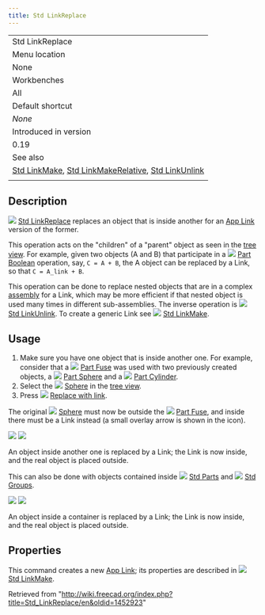 ```yaml
---
title: Std LinkReplace
---
```


|                                                                                                                                                                        |
| ---------------------------------------------------------------------------------------------------------------------------------------------------------------------- |
| Std LinkReplace                                                                                                                                                        |
| Menu location                                                                                                                                                          |
| None                                                                                                                                                                   |
| Workbenches                                                                                                                                                            |
| All                                                                                                                                                                    |
| Default shortcut                                                                                                                                                       |
| _None_                                                                                                                                                                 |
| Introduced in version                                                                                                                                                  |
| 0.19                                                                                                                                                                   |
| See also                                                                                                                                                               |
| [Std LinkMake](/Std_LinkMake "Std LinkMake"), [Std LinkMakeRelative](/Std_LinkMakeRelative "Std LinkMakeRelative"), [Std LinkUnlink](/Std_LinkUnlink "Std LinkUnlink") |
|                                                                                                                                                                        |

## Description

![](/images/Std_LinkReplace.svg) [Std LinkReplace](/Std_LinkReplace "Std LinkReplace") replaces an object that is inside another for an [App Link](/App_Link "App Link") version of the former.

This operation acts on the "children" of a "parent" object as seen in the [tree view](/Tree_view "Tree view"). For example, given two objects (A and B) that participate in a ![](/images/Part_Boolean.svg) [Part Boolean](/Part_Boolean "Part Boolean") operation, say, `C = A + B`, the A object can be replaced by a Link, so that `C = A_link + B`.

This operation can be done to replace nested objects that are in a complex [assembly](/Assembly "Assembly") for a Link, which may be more efficient if that nested object is used many times in different sub-assemblies. The inverse operation is ![](/images/Std_LinkUnlink.svg) [Std LinkUnlink](/Std_LinkUnlink "Std LinkUnlink"). To create a generic Link see ![](/images/Std_LinkMake.svg) [Std LinkMake](/Std_LinkMake "Std LinkMake").

## Usage

1. Make sure you have one object that is inside another one. For example, consider that a ![](/images/Part_Fuse.svg) [Part Fuse](/Part_Fuse "Part Fuse") was used with two previously created objects, a ![](/images/Part_Sphere.svg) [Part Sphere](/Part_Sphere "Part Sphere") and a ![](/images/Part_Cylinder.svg) [Part Cylinder](/Part_Cylinder "Part Cylinder").
2. Select the ![](/images/Part_Sphere.svg) [Sphere](/Part_Sphere "Part Sphere") in the [tree view](/Tree_view "Tree view").
3. Press ![](/images/Std_LinkReplace.svg) [Replace with link](/Std_LinkReplace "Std LinkReplace").

The original ![](/images/Part_Sphere.svg) [Sphere](/Part_Sphere "Part Sphere") must now be outside the ![](/images/Part_Fuse.svg) [Part Fuse](/Part_Fuse "Part Fuse"), and inside there must be a Link instead (a small overlay arrow is shown in the icon).

![](/images/Std_Link_tree_replace_fuse_1_example.png) ![](/images/Std_Link_tree_replace_fuse_2_example.png)

An object inside another one is replaced by a Link; the Link is now inside, and the real object is placed outside.

This can also be done with objects contained inside ![](/images/Std_Part.svg) [Std Parts](/Std_Part "Std Part") and ![](/images/Std_Group.svg) [Std Groups](/Std_Group "Std Group").

![](/images/Std_Link_tree_replace_part_1_examples.png) ![](/images/Std_Link_tree_replace_part_2_examples.png)

An object inside a container is replaced by a Link; the Link is now inside, and the real object is placed outside.

## Properties

This command creates a new [App Link](/App_Link "App Link"); its properties are described in ![](/images/Std_LinkMake.svg) [Std LinkMake](/Std_LinkMake "Std LinkMake").

Retrieved from "<http://wiki.freecad.org/index.php?title=Std_LinkReplace/en&oldid=1452923>"
